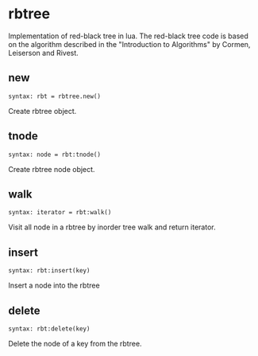 # rbtree
Implementation of red-black tree in lua.
The red-black tree code is based on the algorithm described in
the "Introduction to Algorithms" by Cormen, Leiserson and Rivest.

new
---
`syntax: rbt = rbtree.new()`

Create rbtree object.

tnode
---------
`syntax: node = rbt:tnode()`

Create rbtree node object.

walk
--------
`syntax: iterator = rbt:walk()`

Visit all node in a rbtree by inorder tree walk and return iterator.

insert
----------
`syntax: rbt:insert(key)`

Insert a node into the rbtree

delete
----------
`syntax: rbt:delete(key)`

Delete the node of a key from the rbtree.

